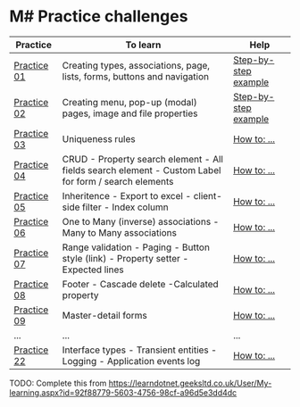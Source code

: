 # M# Practice challenges

| Practice       | To learn | Help |
|-------------|-----------|------|
| [Practice 01](https://design.visualspec.co.uk/?p=MSharp.Practice.1) | Creating types, associations, page, lists, forms, buttons and navigation | [Step-by-step example](../Tutorials/1/README.md)|
| [Practice 02](https://design.visualspec.co.uk/?p=MSharp.Practice.2) | Creating menu, pop-up (modal) pages, image and file properties | [Step-by-step example](../Tutorials/2/README.md)|
| [Practice 03](https://design.visualspec.co.uk/?p=MSharp.Practice.3) | Uniqueness rules |[How to: ...](../....md)|
| [Practice 04](https://design.visualspec.co.uk/?p=MSharp.Practice.4) |  CRUD - Property search element - All fields search element - Custom Label for form / search elements |  [How to: ...](../....md)|
| [Practice 05](https://design.visualspec.co.uk/?p=MSharp.Practice.5) | Inheritence - Export to excel - client-side filter - Index column | [How to: ...](../....md)|
| [Practice 06](https://design.visualspec.co.uk/?p=MSharp.Practice.6) | One to Many (inverse) associations - Many to Many associations |  [How to: ...](../....md)|
| [Practice 07](https://design.visualspec.co.uk/?p=MSharp.Practice.7) | Range validation - Paging - Button style (link) - Property setter - Expected lines |  [How to: ...](../....md)|
| [Practice 08](https://design.visualspec.co.uk/?p=MSharp.Practice.8) | Footer - Cascade delete -Calculated property |  [How to: ...](../....md)|
| [Practice 09](https://design.visualspec.co.uk/?p=MSharp.Practice.9) | Master-detail forms |  [How to: ...](../....md)|
| ...|  ... | ... |
| [Practice 22](https://design.visualspec.co.uk/?p=MSharp.Practice.22) |  Interface types - Transient entities - Logging - Application events log | [How to: ...](../....md)|

TODO: Complete this from https://learndotnet.geeksltd.co.uk/User/My-learning.aspx?id=92f88779-5603-4756-98cf-a96d5e3dd4dc
